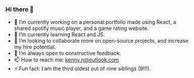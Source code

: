 ### Hi there 👋

- 🔭 I’m currently working on a personal portfolio made using React, a shared spotify music player, and a game rating website.
- 🌱 I’m currently learning React and JS.
- 👯 I’m looking to collaborate more on open-source projects, and increase my hire potential.
- 🤔 I’m always open to constructive feedback.
- 📫 How to reach me: kenny.n@outlook.com
- ⚡ Fun fact: I am the third oldest out of nine siblings (9!!!).
